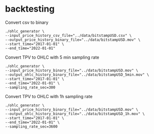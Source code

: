 # backtesting

Convert csv to binary

```
./ohlc_generator \
--input_price_history_csv_file="../data/bitstampUSD.csv" \
--output_price_history_binary_file="../data/bitstampUSD.mov" \
--start_time="2017-01-01" \
--end_time="2022-01-01"
```

Convert TPV to OHLC with 5 min sampling rate

```
./ohlc_generator \
--input_price_history_binary_file="../data/bitstampUSD.mov" \
--output_ohlc_history_binary_file="../data/bitstampUSD_5min.mov" \
--start_time="2017-01-01" \
--end_time="2022-01-01" \
--sampling_rate_sec=300
```

Convert TPV to OHLC with 1h sampling rate

```
./ohlc_generator \
--input_price_history_binary_file="../data/bitstampUSD.mov" \
--output_ohlc_history_binary_file="../data/bitstampUSD_1h.mov" \
--start_time="2017-01-01" \
--end_time="2022-01-01" \
--sampling_rate_sec=3600
```
